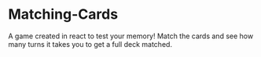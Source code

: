 # Matching-Cards
A game created in react to test your memory! Match the cards and see how many turns it takes you to get a full deck matched.
